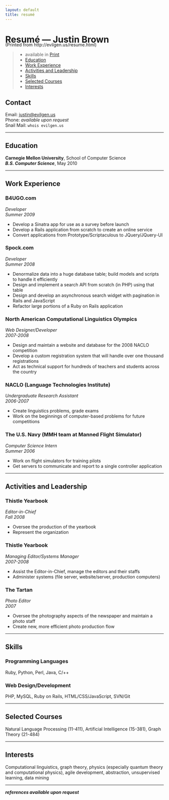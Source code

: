 ```yaml
---
layout: default
title: resumé
---
```


# Resumé — Justin Brown
<div class="only_print" style="margin-top:-1.7pc">
(Printed from http://evilgen.us/resume.html)
</div>

> * available in <a href="javascript:window.print();">Print</a>
> * [Education](#education "Education")
> * [Work Experience](#work "Work Experience")
> * [Activities and Leadership](#activities "Activities and Leadership")
> * [Skills](#skills "Skills")
> * [Selected Courses](#courses "Selected Courses")
> * [Interests](#interests "Interests")

## <a name="contact">Contact</a>
Email: justin@evilgen.us  
Phone: _available upon request_  
Snail Mail: `whois evilgen.us`

* * *

## <a name="education">Education</a>
**Carnegie Mellon University**, School of Computer Science  
**_B.S. Computer Science_**, May 2010

* * *

## <a name="work">Work Experience</a>

### B4UGO.com
_Developer_  
_Summer 2009_

* Develop a Sinatra app for use as a survey before launch
* Develop a Rails application from scratch to create an online service
* Convert applications from Prototype/Scriptaculous to JQuery/JQuery-UI

### Spock.com
_Developer_  
_Summer 2008_

* Denormalize data into a huge database table; build models and scripts to handle it efficiently
* Design and implement a search API from scratch (in PHP) using that table
* Design and develop an asynchronous search widget with pagination in Rails and JavaScript
* Refactor large portions of a Ruby on Rails application

### North American Computational Linguistics Olympics
_Web Designer/Developer_  
_2007-2008_

* Design and maintain a website and database for the 2008 NACLO competition
* Develop a custom registration system that will handle over one thousand registrations
* Act as technical support for hundreds of teachers and students across the country

### NACLO (Language Technologies Institute)
_Undergraduate Research Assistant_  
_2006-2007_

* Create linguistics problems, grade exams
* Work on the beginnings of computer-based problems for future competitions

### The U.S. Navy (MMH team at Manned Flight Simulator)
_Computer Science Intern_  
_Summer 2006_

* Work on flight simulators for training pilots
* Get servers to communicate and report to a single controller application

* * *

## <a name="activities">Activities and Leadership</a>

### Thistle Yearbook
_Editor-in-Chief_  
_Fall 2008_

* Oversee the production of the yearbook
* Represent the organization

### Thistle Yearbook
_Managing Editor/Systems Manager_  
_2007-2008_

* Assist the Editor-in-Chief, manage the editors and their staffs
* Administer systems (file server, website/server, production computers)

### The Tartan
_Photo Editor_  
_2007_

* Oversee the photography aspects of the newspaper and maintain a photo staff
* Create new, more efficient photo production flow

* * *

<p class="page-break"></p>

## <a name="skills">Skills</a>

### Programming Languages
Ruby, Python, Perl, Java, C/++

### Web Design/Development
PHP, MySQL, Ruby on Rails, HTML/CSS/JavaScript, SVN/Git

* * *

## <a name="courses">Selected Courses</a>

Natural Language Processing (11-411), Artificial Intelligence (15-381), Graph Theory (21-484)

* * *

## <a name="interests">Interests</a>

Computational linguistics, graph theory, physics (especially quantum theory and computational physics), agile development, abstraction, unsupervised learning, data mining

* * *

_**references available upon request**_
